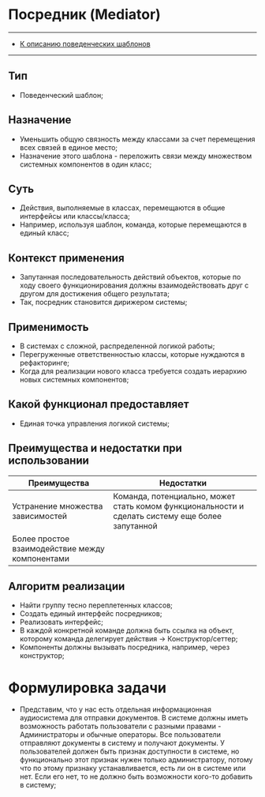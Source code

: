 # Посредник (Mediator)
****
* [К описанию поведенческих шаблонов](../README.md)
****

## Тип
* Поведенческий шаблон;

## Назначение
* Уменьшить общую связность между классами за счет перемещения всех связей в единое место;
* Назначение этого шаблона - переложить связи между множеством системных компонентов в один класс;

## Суть
* Действия, выполняемые в классах, перемещаются в общие интерфейсы или классы/класса;
* Например, используя шаблон, команда, которые перемещаются в единый класс;

## Контекст применения
* Запутанная последовательность действий объектов, 
которые по ходу своего функционирования должны взаимодействовать друг с другом для достижения общего результата;
* Так, посредник становится дирижером системы;

## Применимость
* В системах с сложной, распределенной логикой работы;
* Перегруженные ответственностью классы, которые нуждаются в рефакторинге;
* Когда для реализации нового класса требуется создать иерархию новых системных компонентов;

## Какой функционал предоставляет
* Единая точка управления логикой системы;

## Преимущества и недостатки при использовании
| Преимущества                                    | Недостатки                                                                                       |
|-------------------------------------------------|--------------------------------------------------------------------------------------------------|
| Устранение множества зависимостей               | Команда, потенциально, может стать комом функциональности и сделать систему еще более запутанной |
| Более простое взаимодействие между компонентами |                                                                                                  |

## Алгоритм реализации
* Найти группу тесно переплетенных классов;
* Создать единый интерфейс посредников;
* Реализовать интерфейс;
* В каждой конкретной команде должна быть ссылка на объект,
  которому команда делегирует действия -> Конструктор/сеттер;
* Компоненты должны вызывать посредника, например, через конструктор;

# Формулировка задачи
* Представим, что у нас есть отдельная информационная аудиосистема 
для отправки документов. В системе должны иметь возможность работать пользователи
с разными правами - Администраторы и обычные операторы. Все пользователи 
отправляют документы в систему и получают документы. У пользователей 
должен быть признак доступности в системе, но функционально этот признак 
нужен только администратору, потому что по этому признаку устанавливается, 
есть ли он в системе или нет. Если его нет, то не должно быть возможности кого-то добавить в систему;